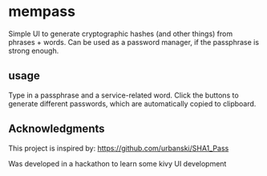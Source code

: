 # mempass
Simple UI to generate cryptographic hashes (and other things) from phrases + words. Can be used as a password manager, if the passphrase is strong enough.

## usage

Type in a passphrase and a service-related word. Click the buttons to generate different passwords, which are automatically copied to clipboard.

## Acknowledgments

This project is inspired by: https://github.com/urbanski/SHA1_Pass

Was developed in a hackathon to learn some kivy UI development
